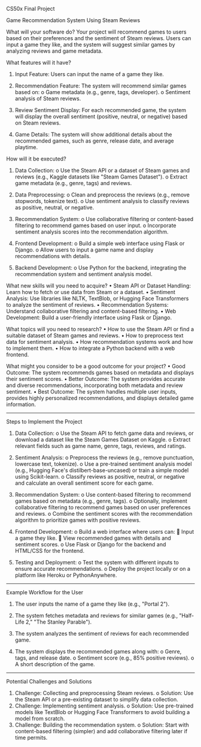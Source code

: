 CS50x Final Project

Game Recommendation System Using Steam Reviews

What will your software do?
Your project will recommend games to users based on their preferences and the sentiment of Steam reviews. Users can input a game they like, and the system will suggest similar games by analyzing reviews and game metadata.

What features will it have?
1.	Input Feature: Users can input the name of a game they like.

2.	Recommendation Feature: The system will recommend similar games based on:
    o	Game metadata (e.g., genre, tags, developer).
    o	Sentiment analysis of Steam reviews.

3.	Review Sentiment Display: For each recommended game, the system will display the overall sentiment (positive, neutral, or negative) based on Steam reviews.

4.	Game Details: The system will show additional details about the recommended games, such as genre, release date, and average playtime.

How will it be executed?
1.	Data Collection:
    o	Use the Steam API or a dataset of Steam games and reviews (e.g., Kaggle datasets like "Steam Games Dataset").
    o	Extract game metadata (e.g., genre, tags) and reviews.

2.	Data Preprocessing:
    o	Clean and preprocess the reviews (e.g., remove stopwords, tokenize text).
    o	Use sentiment analysis to classify reviews as positive, neutral, or negative.

3.	Recommendation System:
    o	Use collaborative filtering or content-based filtering to recommend games based on user input.
    o	Incorporate sentiment analysis scores into the recommendation algorithm.

4.	Frontend Development:
    o	Build a simple web interface using Flask or Django.
    o	Allow users to input a game name and display recommendations with details.

5.	Backend Development:
    o	Use Python for the backend, integrating the recommendation system and sentiment analysis model.

What new skills will you need to acquire?
    •	Steam API or Dataset Handling: Learn how to fetch or use data from Steam or a dataset.
    •	Sentiment Analysis: Use libraries like NLTK, TextBlob, or Hugging Face Transformers to analyze the sentiment of reviews.
    •	Recommendation Systems: Understand collaborative filtering and content-based filtering.
    •	Web Development: Build a user-friendly interface using Flask or Django.

What topics will you need to research?
    •	How to use the Steam API or find a suitable dataset of Steam games and reviews.
    •	How to preprocess text data for sentiment analysis.
    •	How recommendation systems work and how to implement them.
    •	How to integrate a Python backend with a web frontend.

What might you consider to be a good outcome for your project?
    •	Good Outcome: The system recommends games based on metadata and displays their sentiment scores.
    •	Better Outcome: The system provides accurate and diverse recommendations, incorporating both metadata and review sentiment.
    •	Best Outcome: The system handles multiple user inputs, provides highly personalized recommendations, and displays detailed game information.
________________________________________
Steps to Implement the Project
1.	Data Collection:
o	Use the Steam API to fetch game data and reviews, or download a dataset like the Steam Games Dataset on Kaggle.
o	Extract relevant fields such as game name, genre, tags, reviews, and ratings.

2.	Sentiment Analysis:
o	Preprocess the reviews (e.g., remove punctuation, lowercase text, tokenize).
o	Use a pre-trained sentiment analysis model (e.g., Hugging Face's distilbert-base-uncased) or train a simple model using Scikit-learn.
o	Classify reviews as positive, neutral, or negative and calculate an overall sentiment score for each game.

3.	Recommendation System:
o	Use content-based filtering to recommend games based on metadata (e.g., genre, tags).
o	Optionally, implement collaborative filtering to recommend games based on user preferences and reviews.
o	Combine the sentiment scores with the recommendation algorithm to prioritize games with positive reviews.

4.	Frontend Development:
o	Build a web interface where users can:
	Input a game they like.
	View recommended games with details and sentiment scores.
o	Use Flask or Django for the backend and HTML/CSS for the frontend.

5.	Testing and Deployment:
o	Test the system with different inputs to ensure accurate recommendations.
o	Deploy the project locally or on a platform like Heroku or PythonAnywhere.
________________________________________
Example Workflow for the User
1.	The user inputs the name of a game they like (e.g., "Portal 2").

2.	The system fetches metadata and reviews for similar games (e.g., "Half-Life 2," "The Stanley Parable").

3.	The system analyzes the sentiment of reviews for each recommended game.

4.	The system displays the recommended games along with:
    o	Genre, tags, and release date.
    o	Sentiment score (e.g., 85% positive reviews).
    o	A short description of the game.
________________________________________
Potential Challenges and Solutions
1.	Challenge: Collecting and preprocessing Steam reviews.
    o	Solution: Use the Steam API or a pre-existing dataset to simplify data collection.
2.	Challenge: Implementing sentiment analysis.
    o	Solution: Use pre-trained models like TextBlob or Hugging Face Transformers to avoid building a model from scratch.
3.	Challenge: Building the recommendation system.
    o	Solution: Start with content-based filtering (simpler) and add collaborative filtering later if time permits.
